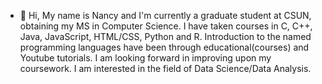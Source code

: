 - 👋 Hi, My name is Nancy and I'm currently a graduate student at CSUN, obtaining my MS in Computer Science. I have taken courses in C, C++, Java, JavaScript, HTML/CSS, Python and R. Introduction to the named programming languages have been through educational(courses) and Youtube tutorials. 
I am looking forward in improving upon my coursework. I am interested in the field of Data Science/Data Analysis.  

<!---
nancyAfycodes/nancyAfycodes is a ✨ special ✨ repository because its `README.md` (this file) appears on your GitHub profile.
You can click the Preview link to take a look at your changes.
--->
